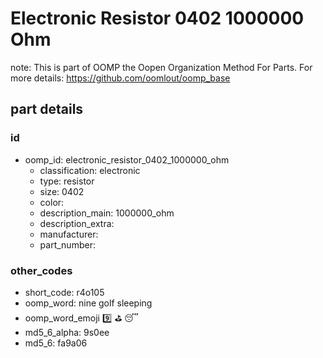 # Electronic Resistor 0402 1000000 Ohm  

note: This is part of OOMP the Oopen Organization Method For Parts. For more details: https://github.com/oomlout/oomp_base

##  part details





### id
* oomp_id: electronic_resistor_0402_1000000_ohm
  * classification: electronic
  * type: resistor
  * size: 0402
  * color: 
  * description_main: 1000000_ohm
  * description_extra: 
  * manufacturer: 
  * part_number: 

### other_codes
* short_code: r4o105
* oomp_word: nine golf sleeping
* oomp_word_emoji :nine: :golf: :sleeping:
* md5_6_alpha: 9s0ee
* md5_6: fa9a06